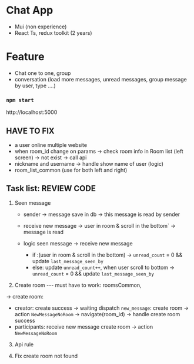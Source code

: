 # Chat App 
- Mui (non experience)
- React Ts, redux toolkit (2 years)

# Feature
- Chat one to one, group
- conversation (load more messages, unread messages, group message by user, type ....)

### `npm start`
http://localhost:5000

## HAVE TO FIX
- a user online multiple website 
- when room_id change on params -> check room info in Room list (left screen) -> not exist -> call api
- nickname and username -> handle show name of user (logic)
- room_list_common (use for both left and right)

## Task list: REVIEW CODE 
1. Seen message
   + sender -> message save in db -> this message is read by sender
   + receive new message -> user in room & scroll in the bottom` -> message is read 

   + logic seen message
   -> receive new message 
      - if :(user in room & scroll in the bottom) -> `unread_count` = 0 && update `last_message_seen_by`
      - else: update `unread_count++`, when user scroll to bottom  -> `unread_count` = 0 && update `last_message_seen_by`

2. Create room
--- must have to work: roomsCommon, 

-> create room:
   + creator: create success -> waiting dispatch `new_message`: create room -> action `NewMessageNoRoom` -> navigate(room_id) -> handle create room success
   + participants: receive new message create room -> action `NewMessageNoRoom`

3. Api rule


4. Fix create room not found